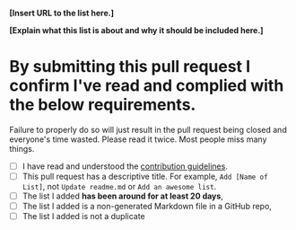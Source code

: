 <!-- Please fill in the **bold** fields, submit the pull request and tick the checkboxes. DO NOT SUBMIT ANYTHING IF YOU FAIL ANY OF THIS RULES -->

**[Insert URL to the list here.]**

**[Explain what this list is about and why it should be included here.]**

# By submitting this pull request I confirm I've read and complied with the below requirements.

Failure to properly do so will just result in the pull request being closed and everyone's time wasted. Please read it twice. Most people miss many things.

- [ ] I have read and understood the [contribution guidelines](https://github.com/bayandin/awesome-awesomeness/blob/master/CONTRIBUTING.md).
- [ ] This pull request has a descriptive title. For example, `Add [Name of List]`, not `Update readme.md` or `Add an awesome list`.
- [ ] The list I added **has been around for at least 20 days**,
- [ ] The list I added is a non-generated Markdown file in a GitHub repo,
- [ ] The list I added is not a duplicate
